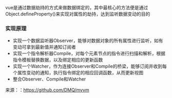 
vue是通过数据劫持的方式来做数据绑定的，其中最核心的方法便是通过Object.defineProperty()来实现对属性的劫持，达到监听数据变动的目的

### 实现原理
+ 实现一个数据监听器Observer，能够对数据对象的所有属性进行监听，如有变动可拿到最新值并通知订阅者
+ 实现一个指令解析器Compile，对每个元素节点的指令进行扫描和解析，根据指令模板替换数据，以及绑定相应的更新函数
+ 实现一个Watcher，作为连接Observer和Compile的桥梁，能够订阅并收到每个属性变动的通知，执行指令绑定的相应回调函数，从而更新视图
+ 整合Observer、Compile和Watcher

来源：：https://github.com/DMQ/mvvm